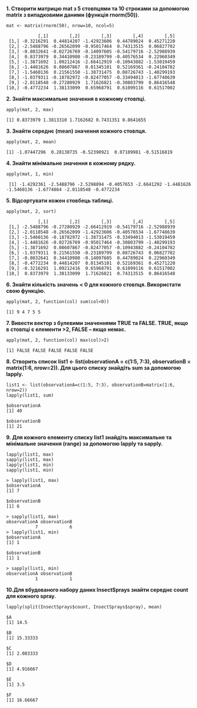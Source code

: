 
 **1. Створити матрицю mat з 5 стовпцями та 10 строками за допомогою matrix з випадковими даними (функція rnorm(50)).**
```{r}
mat <- matrix(rnorm(50), nrow=10, ncol=5)
```

```
            [,1]        [,2]        [,3]        [,4]        [,5]
 [1,] -0.3216291  0.44814207 -1.42923606  0.44789024  0.45271220
 [2,] -2.5488796 -0.26562099 -0.95017464  0.74313515  0.06827702
 [3,] -0.8032641 -0.02726769 -0.14097605 -0.54179716 -2.52988939
 [4,]  0.8373979  0.34410980 -0.23189799 -0.40576534  0.22960349
 [5,] -1.3871692  1.09212416 -2.66412919 -0.10943882 -1.53019459
 [6,] -1.4481626  0.08607867  0.01345101  0.52169361 -0.24104782
 [7,] -1.5460136  0.21561550 -1.38731475  0.08726743 -1.40299193
 [8,] -1.0379311 -0.18782972 -0.82477057 -0.33494013 -1.67748639
 [9,] -2.0118548 -0.27280929  1.71626821 -0.30803799  0.86416548
[10,] -0.4772234  1.38133099  0.65968791  0.61099116  0.61517002
```

**2. Знайти максимальне значення в кожному стовпці.**
```{r}
apply(mat, 2, max)
```

```
[1] 0.8373979 1.3813310 1.7162682 0.7431351 0.8641655
```

**3. Знайти середнє (mean) значення кожного стовпця.**
```{r}
apply(mat, 2, mean)
```

```
[1] -1.07447296  0.28138735 -0.52390921  0.07109981 -0.51516819
```

**4. Знайти мінімальне значення в кожному рядку.**
```{r}
apply(mat, 1, min)
```

```
 [1] -1.4292361 -2.5488796 -2.5298894 -0.4057653 -2.6641292 -1.4481626 -1.5460136 -1.6774864 -2.0118548 -0.4772234
```

**5. Відсортувати кожен стовбець таблиці.**
```{r}
apply(mat, 2, sort)
```

```
            [,1]        [,2]        [,3]        [,4]        [,5]
 [1,] -2.5488796 -0.27280929 -2.66412919 -0.54179716 -2.52988939
 [2,] -2.0118548 -0.26562099 -1.42923606 -0.40576534 -1.67748639
 [3,] -1.5460136 -0.18782972 -1.38731475 -0.33494013 -1.53019459
 [4,] -1.4481626 -0.02726769 -0.95017464 -0.30803799 -1.40299193
 [5,] -1.3871692  0.08607867 -0.82477057 -0.10943882 -0.24104782
 [6,] -1.0379311  0.21561550 -0.23189799  0.08726743  0.06827702
 [7,] -0.8032641  0.34410980 -0.14097605  0.44789024  0.22960349
 [8,] -0.4772234  0.44814207  0.01345101  0.52169361  0.45271220
 [9,] -0.3216291  1.09212416  0.65968791  0.61099116  0.61517002
[10,]  0.8373979  1.38133099  1.71626821  0.74313515  0.86416548
```

**6. Знайти кількість значень < 0 для кожного стовпця. Використати свою функцію.**
```{r}
apply(mat, 2, function(col) sum(col<0))
```

```
[1] 9 4 7 5 5
```

**7. Вивести вектор з булевими значеннями TRUE та FALSE. TRUE, якщо в стовпці є елементи >2, FALSE – якщо немає.**
```{r}
apply(mat, 2, function(col) max(col)>2)
```

```
[1] FALSE FALSE FALSE FALSE FALSE
```

**8. Створить список list1 <- list(observationA = c(1:5, 7:3), observationB = matrix(1:6, nrow=2)). Для цього списку знайдіть sum за допомогою lapply.**
```{r}
list1 <- list(observationA=c(1:5, 7:3), observationB=matrix(1:6, nrow=2))
lapply(list1, sum)
```

```
$observationA
[1] 40

$observationB
[1] 21
```

**9. Для кожного елементу списку list1 знайдіть максимальне та мінімальне значення (range) за допомогою lapply та sapply.**
```{r}
lapply(list1, max)
sapply(list1, max)
lapply(list1, min)
sapply(list1, min)
```

```
> lapply(list1, max)
$observationA
[1] 7

$observationB
[1] 6

> sapply(list1, max)
observationA observationB 
           7            6 
> lapply(list1, min)
$observationA
[1] 1

$observationB
[1] 1

> sapply(list1, min)
observationA observationB 
           1            1 
```

**10.Для вбудованого набору даних InsectSprays знайти середнє count для кожного spray.**
```{r}
lapply(split(InsectSprays$count, InsectSprays$spray), mean)
```

```
$A
[1] 14.5

$B
[1] 15.33333

$C
[1] 2.083333

$D
[1] 4.916667

$E
[1] 3.5

$F
[1] 16.66667
```